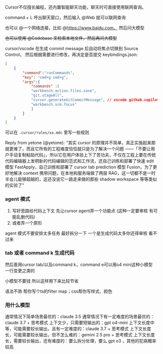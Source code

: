 Cursor不仅擅长编程，还内置智能聊天功能，聊天时可直接使用联网查询。

command + L 呼出聊天窗口，然后输入 @Web 就可以联网查询

也可以 @一个网络连接，比如 @https://www.baidu.com， 然后问大模型

~~也可以使用 @Codebase 来检索本地文件，然后再问大模型~~

cursor/vscode 在生成 commit message 后自动将焦点切换到 Source Control，
然后根据需要进行修改，再决定是否提交
keybindings.json:

```json
[
    {
        "command":"runCommands",
        "key": "cmd+g cmd+g",
        "args":{
            "commands" :[
            "workbench.action.files.save",
            "git.stageAll",
            "cursor.generateGitCommitMessage", // vscode github.copilot.git.generateCommitMessage
            "workbench.scm.focus"
            ]
        }
    }
]
```

可以在 `.cursor/rules/xx.mdc` 里写一些规则

Reply from yetone (@yetone):
"其实 cursor 的原理并不简单，真正实施起来那就更难了，而且它所有的工程难度恰恰就只是为了解决一个问题 ——「不要让用户手动复制粘贴代码」，所以它在用户体验上下了苦功夫，不仅在工程上要在传统代码编辑器上发明新的代码编辑的范式和工作流，还自己训练和部署了快速 edit 模型 FastApply，自己训练和部署了 cursor tab prediction 模型 Fusion，为了更好地解决 context 携带问题，在本地和服务端做了两层 RAG，这一切都不是一时半会儿能够超越的，这还没说它一路走来做的那些 shadow workspace 等等类似的实验了"

### agent 模式

1. 写好思路给代码上下文 先让cursor agent弄一个功能点 (这种一定要审核 有可能乱删代码) 
2. 或者弄一个原形 

agent 模式不要安排太多任务 最好拆分一下 一个是生成代码太多你还得审核 看不过来

### tab 或者 command k 生成代码

然后善用cursor tab/以及command k，command e可以用o4 mini这种小模型 一行变更之类的 

小模型不要钱 所以这样用下来比较节省

语法不熟 帮你写个ts的filter map；css帮你写样式、颜色

### 用什么模型

通常情况下简单场景最优的：claude 3.5
通常情况下有一定难度的场景最优的：claude 3.7 + 思考模式
上下文少，只需要短输出的：gpt o4-mini
上下文长度中等，可能需要较长输出，且有一定难度的：claude 3.7 + 思考模式
上下文长度长，可能需要较长输出，但不怎么难的：gemini 2.5 pro + 思考模式
上下文长度长，需要较长输出，还有难度的：要么拆分处理，要么 gpt o3 ，其他的犯病概率较高
